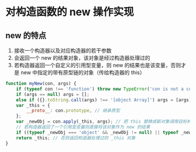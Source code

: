 # 对构造函数的 new 操作实现

## new 的特点

1. 接收一个构造器以及对应构造器的若干参数
2. 会返回一个 new 的结果对象，该对象是经过构造器处理过的
3. 若构造器返回一个自定义的引用型变量，则 new 的结果也是该变量，否则才是 new 中指定的带有原型链的对象（传给构造器的 this）

```js
function myNew(con, args) {
	if (typeof con !== 'function') throw new TypeError('con is not a constructor');
	if (args == null) args = [];
	else if ({}.toString.call(args) !== '[object Array]') args = [args];
	var _this = {
		__proto__: con.prototype, // 继承原型
	};
	var _newObj = con.apply(_this, args); // 把 this 替换成新对象调用目标构造器
	// 若构造器返回了一个引用型变量则直接将该对象作为 new 的结果
	if ((typeof _newObj === 'object' && _newObj != null) || typeof _newObj === 'function') return _newObj;
	return _this; // 否则返回构造器处理过的 _this 对象
}
```
